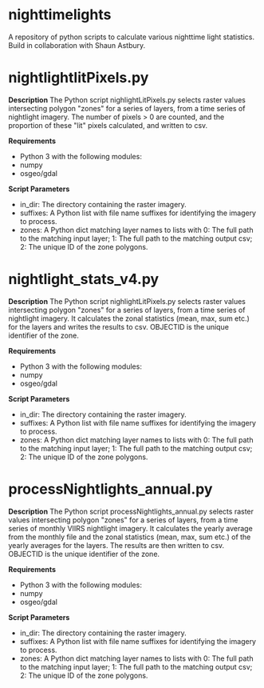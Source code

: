 # nighttimelights
A repository of python scripts to calculate various nighttime light statistics.
Build in collaboration with Shaun Astbury.

# nightlightlitPixels.py

**Description**
The Python script nighlightLitPixels.py selects raster values intersecting polygon "zones" for a series of layers, from a time series of nightlight imagery. The number of pixels > 0 are counted, and the proportion of these "lit" pixels calculated, and written to csv.

**Requirements**
*	Python 3 with the following modules:
*	numpy
*	osgeo/gdal

**Script Parameters**
*	in_dir: The directory containing the raster imagery.
*	suffixes: A Python list with file name suffixes for identifying the imagery to process.
*	zones: A Python dict matching layer names to lists with 0: The full path to the matching input layer; 1: The full path to the matching output csv; 2: The unique ID of the zone polygons.

# nightlight_stats_v4.py

**Description**
The Python script nighlightLitPixels.py selects raster values intersecting polygon "zones" for a series of layers, from a time series of nightlight imagery. It calculates the zonal statistics (mean, max, sum etc.) for the layers and writes the results to csv. OBJECTID is the unique identifier of the zone.

**Requirements**
*	Python 3 with the following modules:
*	numpy
*	osgeo/gdal

**Script Parameters**
*	in_dir: The directory containing the raster imagery.
*	suffixes: A Python list with file name suffixes for identifying the imagery to process.
*	zones: A Python dict matching layer names to lists with 0: The full path to the matching input layer; 1: The full path to the matching output csv; 2: The unique ID of the zone polygons.


# processNightlights_annual.py

**Description**
The Python script processNightlights_annual.py selects raster values intersecting polygon "zones" for a series of layers, from a time series of monthly VIIRS nightlight imagery. It calculates the yearly average from the monthly file and the zonal statistics (mean, max, sum etc.) of the yearly averages for the layers. The results are then written  to csv. OBJECTID is the unique identifier of the zone.

**Requirements**
*	Python 3 with the following modules:
*	numpy
*	osgeo/gdal

**Script Parameters**
*	in_dir: The directory containing the raster imagery.
*	suffixes: A Python list with file name suffixes for identifying the imagery to process.
*	zones: A Python dict matching layer names to lists with 0: The full path to the matching input layer; 1: The full path to the matching output csv; 2: The unique ID of the zone polygons.
